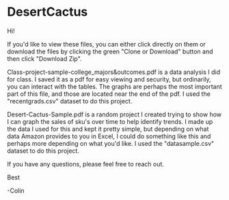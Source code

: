 # DesertCactus
Hi!

If you'd like to view these files, you can either click directly on them or download the files by clicking the green "Clone or Download" button and then click "Download Zip".

Class-project-sample-college_majors&outcomes.pdf is a data analysis I did for class. I saved it as a pdf for easy viewing and security, but ordinarily, you can interact with the tables. The graphs are perhaps the most important part of this file, and those are located near the end of the pdf. I used the "recentgrads.csv" dataset to do this project.

Desert-Cactus-Sample.pdf is a random project I created trying to show how I can graph the sales of sku's over time to help identify trends. I made up the data I used for this and kept it pretty simple, but depending on what data Amazon provides to you in Excel, I could do something like this and perhaps more depending on what you'd like. I used the "datasample.csv" dataset to do this project.


If you have any questions, please feel free to reach out.

Best

-Colin
